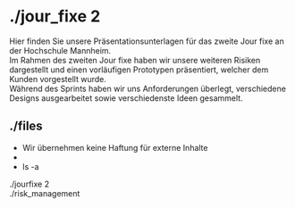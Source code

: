 <style>a {text-decoration: none;}</style>
# ./jour_fixe 2

Hier finden Sie unsere Präsentationsunterlagen für das zweite Jour fixe an der Hochschule Mannheim.  
Im Rahmen des zweiten Jour fixe haben wir unsere weiteren Risiken dargestellt und einen vorläufigen Prototypen präsentiert, welcher dem Kunden vorgestellt wurde.  
Während des Sprints haben wir uns Anforderungen überlegt, verschiedene Designs ausgearbeitet sowie verschiedenste Ideen gesammelt.

## ./files 
* Wir übernehmen keine Haftung für externe Inhalte
* 
* ls -a  

[./jourfixe 2](https://drive.google.com/file/d/1qsAKnFBNyFmq0hehKtwW8-U_981t-EkY/view?usp=sharing)  
[./risk_management](https://docs.google.com/spreadsheets/d/1KWmd3f5K6jiEH1-YzvcWmgIIqKQHIrXcmGTyRT89FJA/edit?usp=sharing)